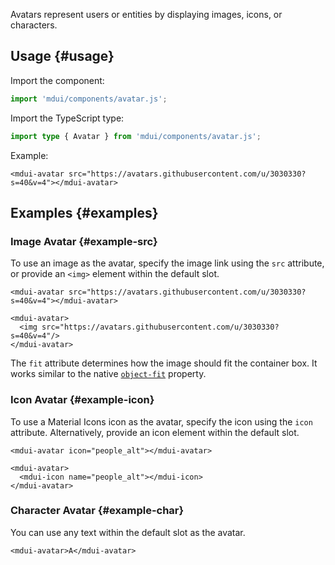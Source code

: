 Avatars represent users or entities by displaying images, icons, or characters.

## Usage {#usage}

Import the component:

```js
import 'mdui/components/avatar.js';
```

Import the TypeScript type:

```ts
import type { Avatar } from 'mdui/components/avatar.js';
```

Example:

```html,example
<mdui-avatar src="https://avatars.githubusercontent.com/u/3030330?s=40&v=4"></mdui-avatar>
```

## Examples {#examples}

### Image Avatar {#example-src}

To use an image as the avatar, specify the image link using the `src` attribute, or provide an `<img>` element within the default slot.

```html,example,expandable
<mdui-avatar src="https://avatars.githubusercontent.com/u/3030330?s=40&v=4"></mdui-avatar>

<mdui-avatar>
  <img src="https://avatars.githubusercontent.com/u/3030330?s=40&v=4"/>
</mdui-avatar>
```

The `fit` attribute determines how the image should fit the container box. It works similar to the native [`object-fit`](https://developer.mozilla.org/en-US/docs/Web/CSS/object-fit) property.

### Icon Avatar {#example-icon}

To use a Material Icons icon as the avatar, specify the icon using the `icon` attribute. Alternatively, provide an icon element within the default slot.

```html,example,expandable
<mdui-avatar icon="people_alt"></mdui-avatar>

<mdui-avatar>
  <mdui-icon name="people_alt"></mdui-icon>
</mdui-avatar>
```

### Character Avatar {#example-char}

You can use any text within the default slot as the avatar.

```html,example,expandable
<mdui-avatar>A</mdui-avatar>
```
